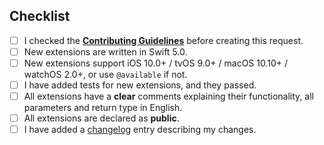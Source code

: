 <!--- Provide a general summary of your changes in the Title above -->

## Checklist
<!--- Please go over all the following points, and put an `x` in all the boxes that apply. -->
<!--- If you're unsure about any of these, don't hesitate to ask. We're here to help! -->
- [ ] I checked the [**Contributing Guidelines**](https://github.com/SwifterSwift/SwifterSwift/blob/master/CONTRIBUTING.md) before creating this request.
- [ ] New extensions are written in Swift 5.0.
- [ ] New extensions support iOS 10.0+ / tvOS 9.0+ / macOS 10.10+ / watchOS 2.0+, or use `@available` if not.
- [ ] I have added tests for new extensions, and they passed.
- [ ] All extensions have a **clear** comments explaining their functionality, all parameters and return type in English.
- [ ] All extensions are declared as **public**.
- [ ] I have added a [changelog](https://github.com/SwifterSwift/SwifterSwift/blob/master/CHANGELOG_GUIDELINES.md) entry describing my changes.
